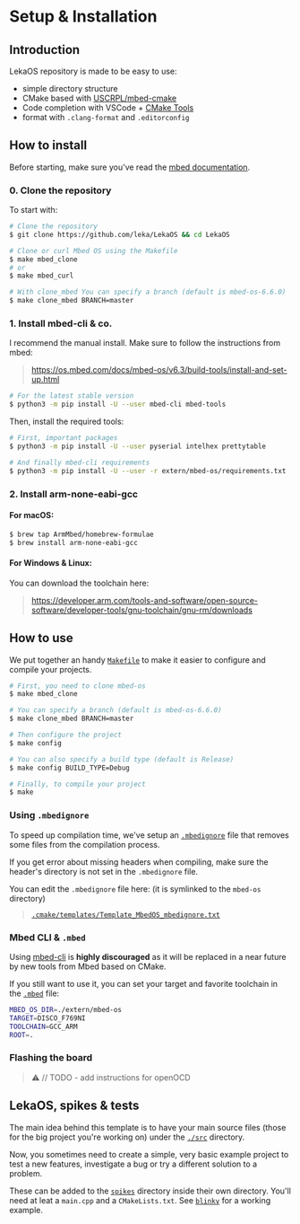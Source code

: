 # Setup & Installation

## Introduction

LekaOS repository is made to be easy to use:

- simple directory structure
- CMake based with [USCRPL/mbed-cmake](https://github.com/USCRPL/mbed-cmake/)
- Code completion with VSCode + [CMake Tools](https://marketplace.visualstudio.com/items?itemName=ms-vscode.cmake-tools)
- format with `.clang-format` and `.editorconfig`

## How to install

Before starting, make sure you've read the [mbed documentation](https://os.mbed.com/docs/mbed-os/v6.1/introduction/index.html).

### 0. Clone the repository

To start with:

```bash
# Clone the repository
$ git clone https://github.com/leka/LekaOS && cd LekaOS

# Clone or curl Mbed OS using the Makefile
$ make mbed_clone
# or
$ make mbed_curl

# With clone_mbed You can specify a branch (default is mbed-os-6.6.0)
$ make clone_mbed BRANCH=master
```

### 1. Install mbed-cli & co.

I recommend the manual install. Make sure to follow the instructions from mbed:

> https://os.mbed.com/docs/mbed-os/v6.3/build-tools/install-and-set-up.html

```bash
# For the latest stable version
$ python3 -m pip install -U --user mbed-cli mbed-tools
```

Then, install the required tools:

```bash
# First, important packages
$ python3 -m pip install -U --user pyserial intelhex prettytable

# And finally mbed-cli requirements
$ python3 -m pip install -U --user -r extern/mbed-os/requirements.txt
```

### 2. Install arm-none-eabi-gcc

#### For macOS:

```bash
$ brew tap ArmMbed/homebrew-formulae
$ brew install arm-none-eabi-gcc
```

#### For Windows & Linux:

You can download the toolchain here:

> https://developer.arm.com/tools-and-software/open-source-software/developer-tools/gnu-toolchain/gnu-rm/downloads

## How to use

We put together an handy [`Makefile`](./Makefile) to make it easier to configure and compile your projects.

```bash
# First, you need to clone mbed-os
$ make mbed_clone

# You can specify a branch (default is mbed-os-6.6.0)
$ make clone_mbed BRANCH=master

# Then configure the project
$ make config

# You can also specify a build type (default is Release)
$ make config BUILD_TYPE=Debug

# Finally, to compile your project
$ make
```

### Using `.mbedignore`

To speed up compilation time, we've setup an [`.mbedignore`](./cmake/templates/Template_MbedOS_mbedignore.txt) file that removes some files from the compilation process.

If you get error about missing headers when compiling, make sure the header's directory is not set in the `.mbedignore` file.

You can edit the `.mbedignore` file here: (it is symlinked to the `mbed-os` directory)

> [`.cmake/templates/Template_MbedOS_mbedignore.txt`](./cmake/templates/Template_MbedOS_mbedignore.txt)

### Mbed CLI & `.mbed`

Using [mbed-cli](https://github.com/ARMmbed/mbed-cli) is **highly discouraged** as it will be replaced in a near future by new tools from Mbed based on CMake.

If you still want to use it, you can set your target and favorite toolchain in the [`.mbed`](./.mbed) file:

```bash
MBED_OS_DIR=./extern/mbed-os
TARGET=DISCO_F769NI
TOOLCHAIN=GCC_ARM
ROOT=.
```

### Flashing the board

> ⚠️ // TODO - add instructions for openOCD

## LekaOS, spikes & tests

The main idea behind this template is to have your main source files (those for the big project you're working on) under the [`./src`](./src) directory.

Now, you sometimes need to create a simple, very basic example project to test a new features, investigate a bug or try a different solution to a problem.

These can be added to the [`spikes`](./spikes) directory inside their own directory. You'll need at leat a `main.cpp` and a `CMakeLists.txt`. See [`blinky`](./spikes/blinky) for a working example.
